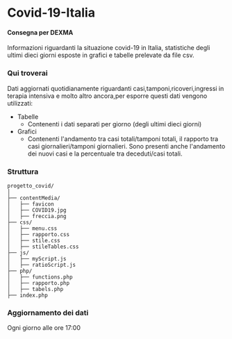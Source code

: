 # Covid-19-Italia
#### Consegna per DEXMA
Informazioni riguardanti la situazione covid-19 in Italia, statistiche degli ultimi dieci giorni esposte in grafici e tabelle prelevate da file csv.

### Qui troverai
Dati aggiornati quotidianamente riguardanti casi,tamponi,ricoveri,ingressi in terapia intensiva e molto altro ancora,per esporre questi dati vengono utilizzati:
* Tabelle
  * Contenenti i dati separati per giorno (degli ultimi dieci giorni)
* Grafici 
  * Contenenti l'andamento tra casi totali/tamponi totali, il rapporto tra casi giornalieri/tamponi giornalieri. Sono presenti anche l'andamento dei nuovi casi e la percentuale tra deceduti/casi totali.

### Struttura 
```
progetto_covid/
│
├── contentMedia/
│   ├── favicon
│   ├── COVID19.jpg
│   ├── freccia.png
├── css/
│   ├── menu.css
│   ├── rapporto.css
│   ├── stile.css
│   ├── stileTables.css
├── js/
│   ├── myScript.js
│   ├── ratioScript.js
├── php/
│   ├── functions.php
│   ├── rapporto.php
│   ├── tabels.php
├── index.php
```

### Aggiornamento dei dati
Ogni giorno alle ore 17:00

